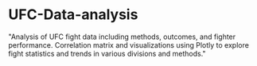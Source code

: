 # UFC-Data-analysis
"Analysis of UFC fight data including methods, outcomes, and fighter performance. Correlation matrix and visualizations using Plotly to explore fight statistics and trends in various divisions and methods."
